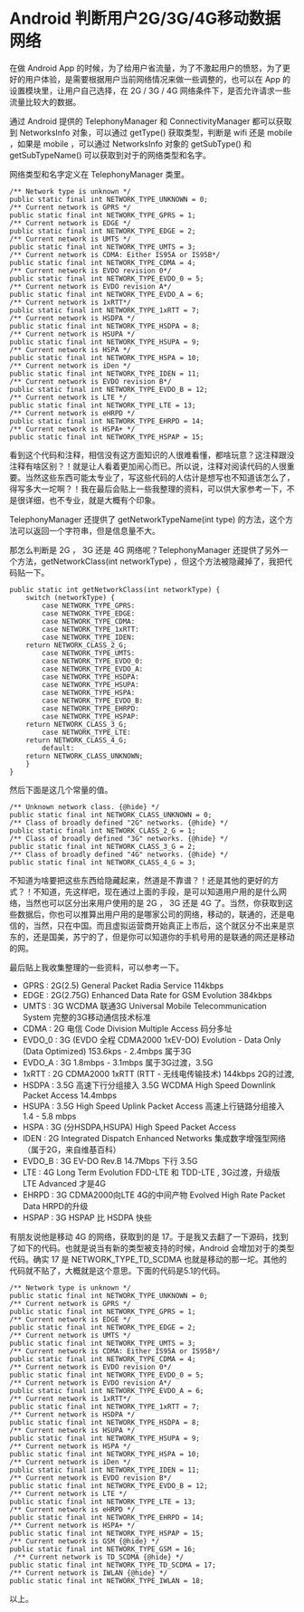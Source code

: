 # Android 判断用户2G/3G/4G移动数据网络

在做 Android App 的时候，为了给用户省流量，为了不激起用户的愤怒，为了更好的用户体验，是需要根据用户当前网络情况来做一些调整的，也可以在 App 的设置模块里，让用户自己选择，在 2G / 3G / 4G 网络条件下，是否允许请求一些流量比较大的数据。

通过 Android 提供的 TelephonyManager 和 ConnectivityManager 都可以获取到 NetworksInfo 对象，可以通过 getType() 获取类型，判断是 wifi 还是 mobile ，如果是 mobile ，可以通过 NetworksInfo 对象的 getSubType() 和 getSubTypeName() 可以获取到对于的网络类型和名字。

网络类型和名字定义在 TelephonyManager 类里。

	/** Network type is unknown */
	public static final int NETWORK_TYPE_UNKNOWN = 0;
	/** Current network is GPRS */
	public static final int NETWORK_TYPE_GPRS = 1;
	/** Current network is EDGE */
	public static final int NETWORK_TYPE_EDGE = 2;
	/** Current network is UMTS */
	public static final int NETWORK_TYPE_UMTS = 3;
	/** Current network is CDMA: Either IS95A or IS95B*/
	public static final int NETWORK_TYPE_CDMA = 4;
	/** Current network is EVDO revision 0*/
	public static final int NETWORK_TYPE_EVDO_0 = 5;
	/** Current network is EVDO revision A*/
	public static final int NETWORK_TYPE_EVDO_A = 6;
	/** Current network is 1xRTT*/
	public static final int NETWORK_TYPE_1xRTT = 7;
	/** Current network is HSDPA */
	public static final int NETWORK_TYPE_HSDPA = 8;
	/** Current network is HSUPA */
	public static final int NETWORK_TYPE_HSUPA = 9;
	/** Current network is HSPA */
	public static final int NETWORK_TYPE_HSPA = 10;
	/** Current network is iDen */
	public static final int NETWORK_TYPE_IDEN = 11;
	/** Current network is EVDO revision B*/
	public static final int NETWORK_TYPE_EVDO_B = 12;
	/** Current network is LTE */
	public static final int NETWORK_TYPE_LTE = 13;
	/** Current network is eHRPD */
	public static final int NETWORK_TYPE_EHRPD = 14;
	/** Current network is HSPA+ */
	public static final int NETWORK_TYPE_HSPAP = 15;
	
看到这个代码和注释，相信没有这方面知识的人很难看懂，都啥玩意？这注释跟没注释有啥区别？！就是让人看着更加闹心而已。所以说，注释对阅读代码的人很重要。当然这些东西可能太专业了，写这些代码的人估计是想写也不知道该怎么了，得写多大一坨啊？！我在最后会贴上一些我整理的资料，可以供大家参考一下，不是很详细，也不专业，就是大概有个印象。

TelephonyManager 还提供了 getNetworkTypeName(int type) 的方法，这个方法可以返回一个字符串，但是信息量不大。

那怎么判断是 2G ， 3G 还是 4G 网络呢？TelephonyManager 还提供了另外一个方法，getNetworkClass(int networkType) ，但这个方法被隐藏掉了，我把代码贴一下。

	public static int getNetworkClass(int networkType) {
		switch (networkType) {
			case NETWORK_TYPE_GPRS:
			case NETWORK_TYPE_EDGE:
			case NETWORK_TYPE_CDMA:
			case NETWORK_TYPE_1xRTT:
			case NETWORK_TYPE_IDEN:
		return NETWORK_CLASS_2_G;
			case NETWORK_TYPE_UMTS:
			case NETWORK_TYPE_EVDO_0:
			case NETWORK_TYPE_EVDO_A:
			case NETWORK_TYPE_HSDPA:
			case NETWORK_TYPE_HSUPA:
			case NETWORK_TYPE_HSPA:
			case NETWORK_TYPE_EVDO_B:
			case NETWORK_TYPE_EHRPD:
			case NETWORK_TYPE_HSPAP:
		return NETWORK_CLASS_3_G;
			case NETWORK_TYPE_LTE:
		return NETWORK_CLASS_4_G;
			default:
		return NETWORK_CLASS_UNKNOWN;
		}
	}
	
然后下面是这几个常量的值。

	/** Unknown network class. {@hide} */
	public static final int NETWORK_CLASS_UNKNOWN = 0;
	/** Class of broadly defined "2G" networks. {@hide} */
	public static final int NETWORK_CLASS_2_G = 1;
	/** Class of broadly defined "3G" networks. {@hide} */
	public static final int NETWORK_CLASS_3_G = 2;
	/** Class of broadly defined "4G" networks. {@hide} */
	public static final int NETWORK_CLASS_4_G = 3;

不知道为啥要把这些东西给隐藏起来，然道是不靠谱？！还是其他的更好的方式？！不知道，先这样吧，现在通过上面的手段，是可以知道用户用的是什么网络，当然也可以区分出来用户使用的是 2G ， 3G 还是 4G 了。当然，你获取到这些数据后，你也可以推算出用户用的是哪家公司的网络，移动的，联通的，还是电信的，当然，只在中国。而且虚拟运营商开始真正上市后，这个就区分不出来是京东的，还是国美，苏宁的了，但是你可以知道你的手机号用的是联通的网还是移动的网。

最后贴上我收集整理的一些资料，可以参考一下。

* GPRS : 2G(2.5) General Packet Radia Service 114kbps
* EDGE : 2G(2.75G) Enhanced Data Rate for GSM Evolution 384kbps
* UMTS : 3G WCDMA 联通3G Universal Mobile Telecommunication System 完整的3G移动通信技术标准
* CDMA : 2G 电信 Code Division Multiple Access 码分多址
* EVDO_0 : 3G (EVDO 全程 CDMA2000 1xEV-DO) Evolution - Data Only (Data Optimized) 153.6kps - 2.4mbps 属于3G
* EVDO_A : 3G 1.8mbps - 3.1mbps 属于3G过渡，3.5G
* 1xRTT : 2G CDMA2000 1xRTT (RTT - 无线电传输技术) 144kbps 2G的过渡,
* HSDPA : 3.5G 高速下行分组接入 3.5G WCDMA High Speed Downlink Packet Access 14.4mbps
* HSUPA : 3.5G High Speed Uplink Packet Access 高速上行链路分组接入 1.4 - 5.8 mbps
* HSPA : 3G (分HSDPA,HSUPA) High Speed Packet Access
* IDEN : 2G Integrated Dispatch Enhanced Networks 集成数字增强型网络 （属于2G，来自维基百科）
* EVDO_B : 3G EV-DO Rev.B 14.7Mbps 下行 3.5G
* LTE : 4G Long Term Evolution FDD-LTE 和 TDD-LTE , 3G过渡，升级版 LTE Advanced 才是4G
* EHRPD : 3G CDMA2000向LTE 4G的中间产物 Evolved High Rate Packet Data HRPD的升级
* HSPAP : 3G HSPAP 比 HSDPA 快些
	
有朋友说他是移动 4G 的网络，获取到的是 17。于是我又去翻了一下源码，找到了如下的代码。也就是说当有新的类型被支持的时候，Android 会增加对于的类型代码。确实 17 是 NETWORK_TYPE_TD_SCDMA 也就是移动的那一坨。其他的代码就不贴了，大概就是这个意思。下面的代码是5.1的代码。

	/** Network type is unknown */
	public static final int NETWORK_TYPE_UNKNOWN = 0;
	/** Current network is GPRS */
	public static final int NETWORK_TYPE_GPRS = 1;
	/** Current network is EDGE */
	public static final int NETWORK_TYPE_EDGE = 2;
	/** Current network is UMTS */
	public static final int NETWORK_TYPE_UMTS = 3;
	/** Current network is CDMA: Either IS95A or IS95B*/
	public static final int NETWORK_TYPE_CDMA = 4;
	/** Current network is EVDO revision 0*/
	public static final int NETWORK_TYPE_EVDO_0 = 5;
	/** Current network is EVDO revision A*/
	public static final int NETWORK_TYPE_EVDO_A = 6;
	/** Current network is 1xRTT*/
	public static final int NETWORK_TYPE_1xRTT = 7;
	/** Current network is HSDPA */
	public static final int NETWORK_TYPE_HSDPA = 8;
	/** Current network is HSUPA */
	public static final int NETWORK_TYPE_HSUPA = 9;
	/** Current network is HSPA */
	public static final int NETWORK_TYPE_HSPA = 10;
	/** Current network is iDen */
	public static final int NETWORK_TYPE_IDEN = 11;
	/** Current network is EVDO revision B*/
	public static final int NETWORK_TYPE_EVDO_B = 12;
	/** Current network is LTE */
	public static final int NETWORK_TYPE_LTE = 13;
	/** Current network is eHRPD */
	public static final int NETWORK_TYPE_EHRPD = 14;
	/** Current network is HSPA+ */
	public static final int NETWORK_TYPE_HSPAP = 15;
	/** Current network is GSM {@hide} */
	public static final int NETWORK_TYPE_GSM = 16;
	 /** Current network is TD_SCDMA {@hide} */
	public static final int NETWORK_TYPE_TD_SCDMA = 17;
	/** Current network is IWLAN {@hide} */
	public static final int NETWORK_TYPE_IWLAN = 18;
	
以上。